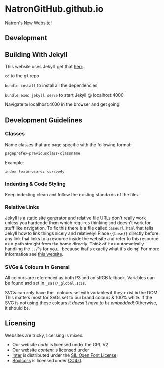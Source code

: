 # NatronGitHub.github.io
Natron's New Website!

## Development

## Building With Jekyll
This website uses Jekyll, get that [here](https://jekyllrb.com/).

`cd` to the git repo

`bundle install` to install all the dependencies

`bundle exec jekyll serve` to start Jekyll @ localhost:4000

Navigate to localhost:4000 in the browser and get going!

## Development Guidelines

### Classes

Name classes that are page specific with the following format:

`pageprefex-previousclass-classname`

Example:

`index-featurecards-cardbody`

### Indenting & Code Styling

Keep indenting clean and follow the existing standards of the files.

### Relative Links

Jekyll is a static site generator and relative file URLs don't really work unless you hardcode them which requires thinking and doesn't work for stuff like navigation.  To fix this there is a file called `baseurl.html` that tells Jekyll how to link things nicely and relatively!  Place `{{base}}` directly before any link that links to a resource inside the website and refer to this resource as a path straight from the home directly.  Think of it as automatically handling the `../`'s for you... because that's exactly what it's doing!  For more information see [this website](https://ricostacruz.com/til/relative-paths-in-jekyll).

### SVGs & Colours In General

All colours are referenced as both P3 and an sRGB fallback.  Variables can be found and set in `_sass/_global.scss`.

SVGs can only have their colours set with variables if they exist in the DOM.  This matters most for SVGs set to our brand colours & 100% white.  If the SVG is not using these colours _it doesn't have to be embedded!_  Otherwise, it should be.

## Licensing

Websites are tricky, licensing is mixed.

- Our website _code_ is licensed under the GPL V2
- Our website _content_ is licensed under 
- [Inter](https://github.com/rsms/inter) is distributed under the [SIL Open Font License](https://github.com/rsms/inter/blob/master/LICENSE.txt).
- [BoxIcons](https://github.com/atisawd/boxicons) is licensed under [CC4.0](https://creativecommons.org/licenses/by/4.0/).